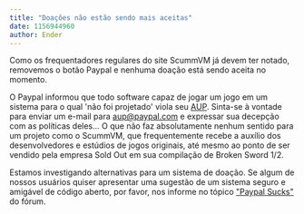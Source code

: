 ```yaml
---
title: "Doações não estão sendo mais aceitas"
date: 1156944960
author: Ender
---
```


Como os frequentadores regulares do site ScummVM já devem ter notado, removemos o botão Paypal e nenhuma doação está sendo aceita no momento.

O Paypal informou que todo software capaz de jogar um jogo em um sistema para o qual 'não foi projetado' viola seu [AUP](http://www.paypal.com/cgi-bin/webscr?cmd=p/gen/ua/use/index_frame-outside&amp;ed=games_software). Sinta-se à vontade para enviar um e-mail para aup@paypal.com e expressar sua decepção com as políticas deles... O que não faz absolutamente nenhum sentido para um projeto como o ScummVM, que frequentemente recebe a auxílio dos desenvolvedores e estúdios de jogos originais, até mesmo ao ponto de ser vendido pela empresa Sold Out em sua compilação de Broken Sword 1/2.

Estamos investigando alternativas para um sistema de doação. Se algum de nossos usuários quiser apresentar uma sugestão de um sistema seguro e amigável de código aberto, por favor, nos informe no tópico ["Paypal Sucks"](http://forums.scummvm.org/viewtopic.php?p=12891) do fórum.
